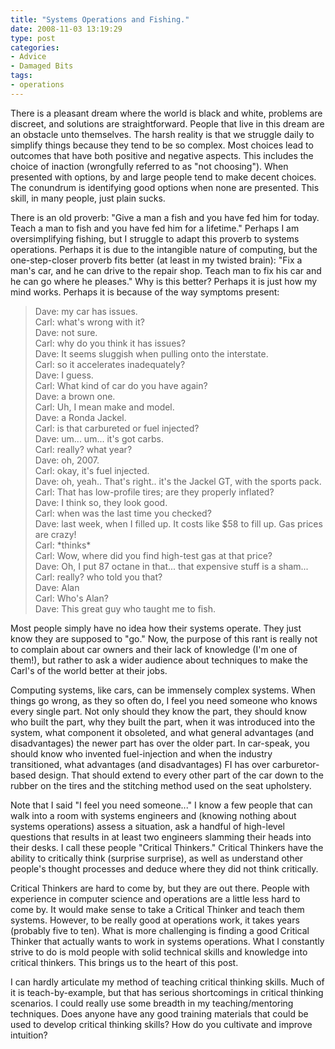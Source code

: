 ```yaml
---
title: "Systems Operations and Fishing."
date: 2008-11-03 13:19:29
type: post
categories:
- Advice
- Damaged Bits
tags:
- operations
---
```


<p>There is a pleasant dream where the world is black and white, problems are discreet, and solutions are straightforward. People that live in this dream are an obstacle unto themselves. The harsh reality is that we struggle daily to simplify things because they tend to be so complex. Most choices lead to outcomes that have both positive and negative aspects. This includes the choice of inaction (wrongfully referred to as "not choosing"). When presented with options, by and large people tend to make decent choices. The conundrum is identifying good options when none are presented. This skill, in many people, just plain sucks.</p> <p>There is an old proverb: "Give a man a fish and you have fed him for today. Teach a man to fish and you have fed him for a lifetime." Perhaps I am oversimplifying fishing, but I struggle to adapt this proverb to systems operations. Perhaps it is due to the intangible nature of computing, but the one-step-closer proverb fits better (at least in my twisted brain): "Fix a man's car, and he can drive to the repair shop. Teach man to fix his car and he can go where he pleases." Why is this better? Perhaps it is just how my mind works. Perhaps it is because of the way symptoms present:</p>  <blockquote>Dave: my car has issues.<br />Carl: what's wrong with it?<br />Dave: not sure.<br />Carl: why do you think it has issues?<br />Dave: It seems sluggish when pulling onto the interstate.<br />Carl: so it accelerates inadequately?<br />Dave: I guess.<br />Carl: What kind of car do you have again?<br />Dave: a brown one.<br />Carl: Uh, I mean make and model.<br />Dave: a Ronda Jackel.<br />Carl: is that carbureted or fuel injected?<br />Dave: um... um... it's got carbs.<br />Carl: really? what year?<br />Dave: oh, 2007.<br />Carl: okay, it's fuel injected.<br />Dave: oh, yeah.. That's right.. it's the Jackel GT, with the sports pack.<br />Carl: That has low-profile tires; are they properly inflated?<br />Dave: I think so, they look good.<br />Carl: when was the last time you checked?<br />Dave: last week, when I filled up. It costs like $58 to fill up. Gas prices are crazy!<br />Carl: *thinks*<br />Carl: Wow, where did you find high-test gas at that price?<br />Dave: Oh, I put 87 octane in that... that expensive stuff is a sham...<br />Carl: really? who told you that?<br />Dave: Alan<br />Carl: Who's Alan?<br />Dave: This great guy who taught me to fish.<br /></blockquote>  <p>Most people simply have no idea how their systems operate. They just know they are supposed to "go." Now, the purpose of this rant is really not to complain about car owners and their lack of knowledge (I'm one of them!), but rather to ask a wider audience about techniques to make the Carl's of the world better at their jobs.</p> <p>Computing systems, like cars, can be immensely complex systems. When things go wrong, as they so often do, I feel you need someone who knows every single part. Not only should they know the part, they should know who built the part, why they built the part, when it was introduced into the system, what component it obsoleted, and what general advantages (and disadvantages) the newer part has over the older part. In car-speak, you should know who invented fuel-injection and when the industry transitioned, what advantages (and disadvantages) FI has over carburetor-based design. That should extend to every other part of the car down to the rubber on the tires and the stitching method used on the seat upholstery.</p> <p>Note that I said "I feel you need someone..." I know a few people that can walk into a room with systems engineers and (knowing nothing about systems operations) assess a situation, ask a handful of high-level questions that results in at least two engineers slamming their heads into their desks. I call these people "Critical Thinkers." Critical Thinkers have the ability to critically think (surprise surprise), as well as understand other people's thought processes and deduce where they did not think critically.</p> <p>Critical Thinkers are hard to come by, but they are out there. People with experience in computer science and operations are a little less hard to come by. It would make sense to take a Critical Thinker and teach them systems. However, to be really good at operations work, it takes years (probably five to ten). What is more challenging is finding a good Critical Thinker that actually wants to work in systems operations. What I constantly strive to do is mold people with solid technical skills and knowledge into critical thinkers. This brings us to the heart of this post.</p> <p>I can hardly articulate my method of teaching critical thinking skills. Much of it is teach-by-example, but that has serious shortcomings in critical thinking scenarios. I could really use some breadth in my teaching/mentoring techniques. Does anyone have any good training materials that could be used to develop critical thinking skills? How do you cultivate and improve intuition?</p>
